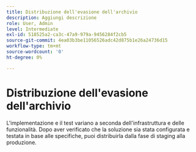 ```yaml
---
title: Distribuzione dell'evasione dell'archivio
description: Aggiungi descrizione
role: User, Admin
level: Intermediate
exl-id: 518525a2-ca3c-47a9-979a-9456284f2cb5
source-git-commit: 4ea03b3be11056526adc42d875b1e26a24736d15
workflow-type: tm+mt
source-wordcount: '0'
ht-degree: 0%

---
```


# Distribuzione dell&#39;evasione dell&#39;archivio

L&#39;implementazione e il test variano a seconda dell&#39;infrastruttura e delle funzionalità. Dopo aver verificato che la soluzione sia stata configurata e testata in base alle specifiche, puoi distribuirla dalla fase di staging alla produzione.

